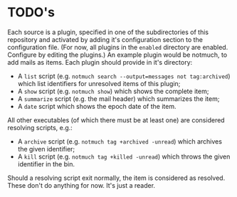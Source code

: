 
# TODO's

Each source is a plugin, specified in one of the subdirectories of this repository and activated by adding it's configuration section to the configuration file. (For now, all plugins in the `enabled` directory are enabled. Configure by editing the plugins.) An example plugin would be notmuch, to add mails as items. Each plugin should provide in it's directory:

  - A `list` script (e.g. `notmuch search --output=messages not tag:archived`) which list identifiers for unresolved items of this plugin;
  - A `show` script (e.g. `notmuch show`) which shows the complete item;
  - A `summarize` script (e.g. the mail header) which summarizes the item;
  - A `date` script which shows the epoch date of the item.

All other executables (of which there must be at least one) are considered resolving scripts, e.g.:

  - A `archive` script (e.g. `notmuch tag +archived -unread`) which archives the given identifier;
  - A `kill` script (e.g. `notmuch tag +killed -unread`) which throws the given identifier in the bin.

Should a resolving script exit normally, the item is considered as resolved. These don't do anything for now. It's just a reader.
